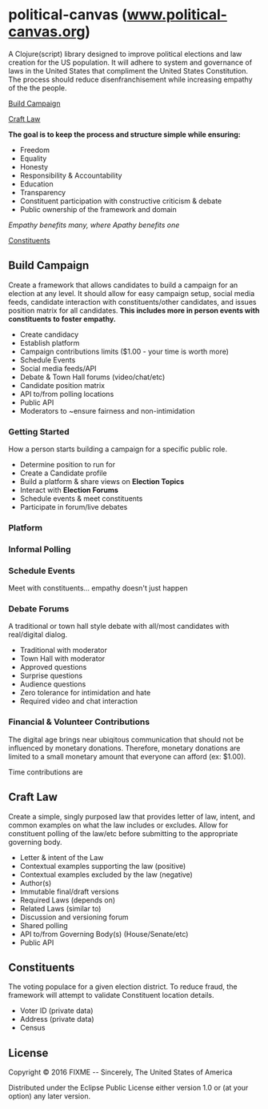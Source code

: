 # political-canvas (www.political-canvas.org)

A Clojure(script) library designed to improve political elections and law creation for the US population. 
It will adhere to system and governance of laws in the United States that compliment the United 
States Constitution. The process should reduce disenfranchisement while increasing empathy of the
the people.
 
[Build Campaign](#build-campaign)

[Craft Law](#craft-law) 
  
**The goal is to keep the process and structure simple while ensuring:**

 * Freedom
 * Equality
 * Honesty
 * Responsibility & Accountability
 * Education
 * Transparency
 * Constituent participation with constructive criticism & debate
 * Public ownership of the framework and domain
 
*Empathy benefits many, where Apathy benefits one*

[Constituents](#constituents) 

<a name="build-campaign" />

## Build Campaign
Create a framework that allows candidates to build a campaign for an election at 
any level. It should allow for easy campaign setup, social media feeds, candidate 
interaction with constituents/other candidates, and issues position matrix for all 
candidates. **This includes more in person events with constituents to foster empathy.** 
 
 * Create candidacy
 * Establish platform
 * Campaign contributions limits ($1.00 - your time is worth more) 
 * Schedule Events
 * Social media feeds/API
 * Debate & Town Hall forums (video/chat/etc)
 * Candidate position matrix
 * API to/from polling locations
 * Public API
 * Moderators to ~ensure fairness and non-intimidation
 
### Getting Started
How a person starts building a campaign for a specific public role.

 * Determine position to run for
 * Create a Candidate profile
 * Build a platform & share views on **Election Topics**
 * Interact with **Election Forums**
 * Schedule events & meet constituents
 * Participate in forum/live debates 
  
### Platform
 
### Informal Polling 
 
### Schedule Events
Meet with constituents... empathy doesn't just happen
 
### Debate Forums
A traditional or town hall style debate with all/most candidates with real/digital dialog. 

 * Traditional with moderator 
 * Town Hall with moderator
 * Approved questions
 * Surprise questions
 * Audience questions
 * Zero tolerance for intimidation and hate 
 * Required video and chat interaction
 
### Financial & Volunteer Contributions
The digital age brings near ubiqitous communication that should not be influenced
by monetary donations. Therefore, monetary donations are limited to a small monetary 
amount that everyone can afford (ex: $1.00).

Time contributions are
 
 <a name="craft-law"/>
 
## Craft Law
Create a simple, singly purposed law that provides letter of law, intent, and common 
examples on what the law includes or excludes. Allow for constituent polling of the 
law/etc before submitting to the appropriate governing body. 
 
 * Letter & intent of the Law
 * Contextual examples supporting the law (positive)
 * Contextual examples excluded by the law (negative)
 * Author(s) 
 * Immutable final/draft versions
 * Required Laws (depends on)
 * Related Laws (similar to)
 * Discussion and versioning forum
 * Shared polling
 * API to/from Governing Body(s) (House/Senate/etc) 
 * Public API


<a name="constituents" />

## Constituents
The voting populace for a given election district. To reduce fraud, the framework 
will attempt to validate Constituent location details.  

* Voter ID (private data)
* Address (private data)
* Census

## License

Copyright © 2016 FIXME -- Sincerely, The United States of America

Distributed under the Eclipse Public License either version 1.0 or (at
your option) any later version.
